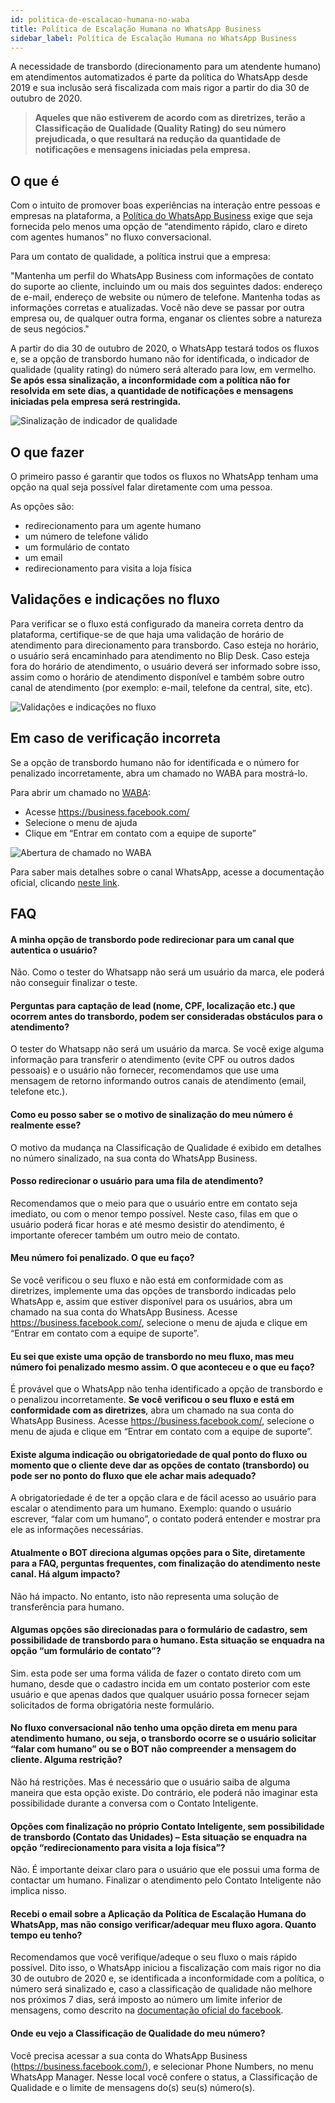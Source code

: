 ```yaml
---
id: politica-de-escalacao-humana-no-waba
title: Política de Escalação Humana no WhatsApp Business
sidebar_label: Política de Escalação Humana no WhatsApp Business
---
```


A necessidade de transbordo (direcionamento para um atendente humano) em atendimentos automatizados é parte da política do WhatsApp desde 2019 e sua inclusão será fiscalizada com mais rigor a partir do dia 30 de outubro de 2020. 

> **Aqueles que não estiverem de acordo com as diretrizes, terão a Classificação de Qualidade (Quality Rating) do seu número prejudicada, o que resultará na redução da quantidade de notificações e mensagens iniciadas pela empresa.**

## O que é

Com o intuito de promover boas experiências na interação entre pessoas e empresas na plataforma, a [Política do WhatsApp Business](https://www.whatsapp.com/legal/business-policy/?lang=pt_br) exige que seja fornecida pelo menos uma opção de “atendimento rápido, claro e direto com agentes humanos” no fluxo conversacional.

Para um contato de qualidade, a política instrui que a empresa:
	
"Mantenha um perfil do WhatsApp Business com informações de contato do suporte ao cliente, incluindo um ou mais dos seguintes dados: endereço de e-mail, endereço de website ou número de telefone. Mantenha todas as informações corretas e atualizadas. Você não deve se passar por outra empresa ou, de qualquer outra forma, enganar os clientes sobre a natureza de seus negócios."

A partir do dia 30 de outubro de 2020, o WhatsApp testará todos os fluxos e, se a opção de transbordo humano não for identificada, o indicador de qualidade (quality rating) do número será alterado para low, em vermelho. **Se após essa sinalização, a inconformidade com a política não for resolvida em sete dias, a quantidade de notificações e mensagens iniciadas pela empresa será restringida.**

​![Sinalização de indicador de qualidade](/img/channels/whatsapp/fiscalização-da-politica-de-escalação-humana-no-whatsapp-business.1.png)<br>

## O que fazer

O primeiro passo é garantir que todos os fluxos no WhatsApp tenham uma opção na qual seja possível falar diretamente com uma pessoa.

As opções são:
- redirecionamento para um agente humano
- um número de telefone válido
- um formulário de contato
- um email 
- redirecionamento para visita a loja física 

## Validações e indicações no fluxo

Para verificar se o fluxo está configurado da maneira correta dentro da plataforma, certifique-se de que haja uma validação de horário de atendimento para direcionamento para transbordo. 
Caso esteja no horário, o usuário será encaminhado para atendimento no Blip Desk. Caso esteja fora do horário de atendimento, o usuário deverá ser informado sobre isso, assim como o horário de atendimento disponível e também sobre outro canal de atendimento (por exemplo: e-mail, telefone da central, site, etc). 

​![Validações e indicações no fluxo](/img/channels/whatsapp/fiscalização-da-politica-de-escalação-humana-no-whatsapp-business.2.png)<br>

## Em caso de verificação incorreta

Se a opção de transbordo humano não for identificada e o número for penalizado incorretamente, abra um chamado no WABA para mostrá-lo.

Para abrir um chamado no [WABA](https://help.blip.ai/docs/en/channels/whatsapp/arquitetura-do-whatsapp/):

- Acesse https://business.facebook.com/
- Selecione o menu de ajuda
- Clique em “Entrar em contato com a equipe de suporte”

​![Abertura de chamado no WABA](/img/channels/whatsapp/fiscalização-da-politica-de-escalação-humana-no-whatsapp-business.3.png)<br>

Para saber mais detalhes sobre o canal WhatsApp, acesse a documentação oficial, clicando [neste link](https://developers.facebook.com/docs/whatsapp/overview).

## FAQ

#### A minha opção de transbordo pode redirecionar para um canal que autentica o usuário?

Não. Como o tester do Whatsapp não será um usuário da marca, ele poderá não conseguir finalizar o teste. 

#### Perguntas para captação de lead (nome, CPF, localização etc.) que ocorrem antes do transbordo, podem ser consideradas obstáculos para o atendimento?

O tester do Whatsapp não será um usuário da marca. Se você exige alguma informação para transferir o atendimento (evite CPF ou outros dados pessoais) e o usuário não fornecer, recomendamos que use uma mensagem de retorno informando outros canais de atendimento (email, telefone etc.).

#### Como eu posso saber se o motivo de sinalização do meu número é realmente esse?

O motivo da mudança na Classificação de Qualidade é exibido em detalhes no número sinalizado, na sua conta do WhatsApp Business. 

#### Posso redirecionar o usuário para uma fila de atendimento?

Recomendamos que o meio para que o usuário entre em contato seja imediato, ou com o menor tempo possível. Neste caso, filas em que o usuário poderá ficar horas e até mesmo desistir do atendimento, é importante oferecer também um outro meio de contato. 

#### Meu número foi penalizado. O que eu faço?

Se você verificou o seu fluxo e não está em conformidade com as diretrizes, implemente uma das opções de transbordo indicadas pelo WhatsApp e, assim que estiver disponível para os usuários, abra um chamado na sua conta do WhatsApp Business. Acesse https://business.facebook.com/, selecione o menu de ajuda e clique em “Entrar em contato com a equipe de suporte”.

#### Eu sei que existe uma opção de transbordo no meu fluxo, mas meu número foi penalizado mesmo assim. O que aconteceu e o que eu faço?

É provável que o WhatsApp não tenha identificado a opção de transbordo e o penalizou incorretamente. **Se você verificou o seu fluxo e está em conformidade com as diretrizes**, abra um chamado na sua conta do WhatsApp Business. Acesse https://business.facebook.com/, selecione o menu de ajuda e clique em “Entrar em contato com a equipe de suporte”.

#### Existe alguma indicação ou obrigatoriedade de qual ponto do fluxo ou momento que o cliente deve dar as opções de contato (transbordo) ou pode ser no ponto do fluxo que ele achar mais adequado?

A obrigatoriedade é de ter a opção clara e de fácil acesso ao usuário para escalar o atendimento para um humano. Exemplo: quando o usuário escrever, “falar com um humano”, o contato poderá entender e mostrar pra ele as informações necessárias. 

#### Atualmente o BOT direciona algumas opções para o Site, diretamente para a FAQ, perguntas frequentes, com finalização do atendimento neste canal. Há algum impacto?

Não há impacto. No entanto, isto não representa uma solução de transferência para humano. 

#### Algumas opções são direcionadas para o formulário de cadastro, sem possibilidade de transbordo para o humano. Esta situação se enquadra na opção “um formulário de contato”?

Sim. esta pode ser uma forma válida de fazer o contato direto com um humano, desde que o cadastro incida em um contato posterior com este usuário e que apenas dados que qualquer usuário possa fornecer sejam solicitados de forma obrigatória neste formulário.

#### No fluxo conversacional não tenho uma opção direta em menu para atendimento humano, ou seja, o transbordo ocorre se o usuário solicitar “falar com humano” ou se o BOT não compreender a mensagem do cliente. Alguma restrição?

Não há restrições. Mas é necessário que o usuário saiba de alguma maneira que esta opção existe. Do contrário, ele poderá não imaginar esta possibilidade durante a conversa com o Contato Inteligente. 

#### Opções com finalização no próprio Contato Inteligente, sem possibilidade de transbordo (Contato das Unidades) – Esta situação se enquadra na opção “redirecionamento para visita a loja física”?

Não. É importante deixar claro para o usuário que ele possui uma forma de contactar um humano. Finalizar o atendimento pelo Contato Inteligente não implica nisso.

#### Recebi o email sobre a Aplicação da Política de Escalação Humana do WhatsApp, mas não consigo verificar/adequar meu fluxo agora. Quanto tempo eu tenho?

Recomendamos que você verifique/adeque o seu fluxo o mais rápido possível. Dito isso, o WhatsApp iniciou a fiscalização com mais rigor no dia 30 de outubro de 2020 e, se identificada a inconformidade com a política, o número será sinalizado e, caso a classificação de qualidade não melhore nos próximos 7 dias, será imposto ao número um limite inferior de mensagens, como descrito na [documentação oficial do facebook](https://developers.facebook.com/docs/whatsapp/api/rate-limits).

#### Onde eu vejo a Classificação de Qualidade do meu número?

Você precisa acessar a sua conta do WhatsApp Business (https://business.facebook.com/), e selecionar Phone Numbers, no menu WhatsApp Manager. Nesse local você confere o status, a Classificação de Qualidade e o limite de mensagens do(s) seu(s) número(s).
